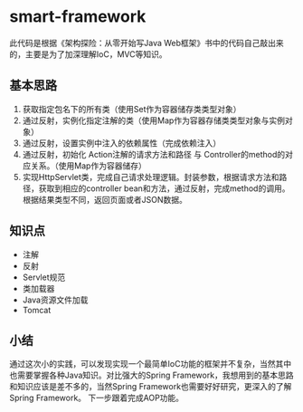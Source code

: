 # smart-framework

此代码是根据《架构探险：从零开始写Java Web框架》书中的代码自己敲出来的，主要是为了加深理解IoC，MVC等知识。

## 基本思路
1. 获取指定包名下的所有类（使用Set作为容器储存类类型对象）
2. 通过反射，实例化指定注解的类（使用Map作为容器存储类类型对象与实例对象）
3. 通过反射，设置实例中注入的依赖属性（完成依赖注入）
4. 通过反射，初始化 Action注解的请求方法和路径 与  Controller的method的对应关系。（使用Map作为容器储存）
5. 实现HttpServlet类，完成自己请求处理逻辑。封装参数，根据请求方法和路径，获取到相应的controller bean和方法，通过反射，完成method的调用。根据结果类型不同，返回页面或者JSON数据。

## 知识点
* 注解
* 反射
* Servlet规范
* 类加载器
* Java资源文件加载
* Tomcat


## 小结
通过这次小的实践，可以发现实现一个最简单IoC功能的框架并不复杂，当然其中也需要掌握各种Java知识。对比强大的Spring Framework，我想用到的基本思路和知识应该是差不多的，当然Spring Framework也需要好好研究，更深入的了解Spring Framework。
 下一步跟着完成AOP功能。